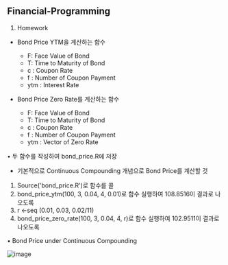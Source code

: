 ## Financial-Programming  
1. Homework  
* Bond Price YTM을 계산하는 함수
	* F: Face Value of Bond  
	* T: Time to Maturity of Bond  
	* c : Coupon Rate  
	* f : Number of Coupon Payment  
	* ytm : Interest Rate  

* Bond Price Zero Rate를 계산하는 함수  
	* F: Face Value of Bond  
	* T: Time to Maturity of Bond  
	* c : Coupon Rate  
	* f : Number of Coupon Payment  
	* ytm : Vector of Zero Rate

• 두 함수를 작성하여 bond_price.R에 저장  
* 기본적으로 Continuous Compounding 개념으로 Bond Price를 계산할 것

1) Source('bond_price.R')로 함수를 콜  
2) bond_price_ytm(100, 3, 0.04, 4, 0.01)로 함수 실행하여 108.8516이 결과로 나오도록  
3) r <-seq (0.01, 0.03, 0.02/11)  
4) bond_price_zero_rate(100, 3, 0.04, 4, r)로 함수 실행하여 102.9511이 결과로 나오도록  

• Bond Price under Continuous Compounding  

![image](https://user-images.githubusercontent.com/74888819/110228146-22011f00-7f42-11eb-8df4-0b024a45a962.png)
